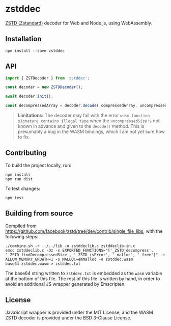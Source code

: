 # zstddec

[ZSTD (Zstandard)](https://github.com/facebook/zstd) decoder for Web and Node.js, using WebAssembly.

## Installation

```shell
npm install --save zstddec
```

## API

```javascript
import { ZSTDecoder } from 'zstddec';

const decoder = new ZSTDDecoder();

await decoder.init();

const decompressedArray = decoder.decode( compressedArray, uncompressedSize );
```

> **Limitations:** The decoder may fail with the error `wasm function signature contains illegal type` when the `uncompressedSize` is not known in advance and given to the `decode()` method. This is presumably a bug in the WASM bindings, which I am not yet sure how to fix.

## Contributing

To build the project locally, run:

```
npm install
npm run dist
```

To test changes:

```
npm test
```

## Building from source

Compiled from https://github.com/facebook/zstd/tree/dev/contrib/single_file_libs, with the
following steps:

```shell
./combine.sh -r ../../lib -o zstddeclib.c zstddeclib-in.c
emcc zstddeclib.c -Oz -s EXPORTED_FUNCTIONS="['_ZSTD_decompress', '_ZSTD_findDecompressedSize', '_ZSTD_isError', '_malloc', '_free']" -s ALLOW_MEMORY_GROWTH=1 -s MALLOC=emmalloc -o zstddec.wasm
base64 zstddec.wasm > zstddec.txt
```

The base64 string written to `zstddec.txt` is embedded as the `wasm` variable at the bottom
of this file. The rest of this file is written by hand, in order to avoid an additional JS
wrapper generated by Emscripten.

## License

JavaScript wrapper is provided under the MIT License, and the WASM ZSTD decoder is provided under the BSD 3-Clause License.